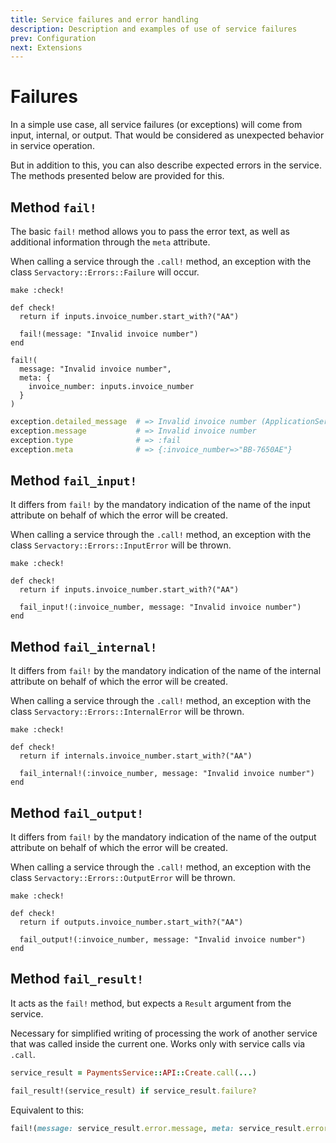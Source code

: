 ```yaml
---
title: Service failures and error handling
description: Description and examples of use of service failures
prev: Configuration
next: Extensions
---
```


# Failures

In a simple use case, all service failures (or exceptions) will come from input, internal, or output.
That would be considered as unexpected behavior in service operation.

But in addition to this, you can also describe expected errors in the service.
The methods presented below are provided for this.

## Method `fail!`

The basic `fail!` method allows you to pass the error text, as well as additional information through the `meta` attribute.

When calling a service through the `.call!` method, an exception with the class `Servactory::Errors::Failure` will occur.

```ruby{6}
make :check!

def check!
  return if inputs.invoice_number.start_with?("AA")

  fail!(message: "Invalid invoice number")
end
```

```ruby{3-5}
fail!(
  message: "Invalid invoice number",
  meta: {
    invoice_number: inputs.invoice_number
  }
)
```

```ruby
exception.detailed_message  # => Invalid invoice number (ApplicationService::Errors::Failure)
exception.message           # => Invalid invoice number
exception.type              # => :fail
exception.meta              # => {:invoice_number=>"BB-7650AE"}
```

## Method `fail_input!`

It differs from `fail!` by the mandatory indication of the name of the input attribute on behalf of which the error will be created.

When calling a service through the `.call!` method, an exception with the class `Servactory::Errors::InputError` will be thrown.

```ruby{6}
make :check!

def check!
  return if inputs.invoice_number.start_with?("AA")

  fail_input!(:invoice_number, message: "Invalid invoice number")
end
```

## Method `fail_internal!`

It differs from `fail!` by the mandatory indication of the name of the internal attribute on behalf of which the error will be created.

When calling a service through the `.call!` method, an exception with the class `Servactory::Errors::InternalError` will be thrown.

```ruby{6}
make :check!

def check!
  return if internals.invoice_number.start_with?("AA")

  fail_internal!(:invoice_number, message: "Invalid invoice number")
end
```

## Method `fail_output!`

It differs from `fail!` by the mandatory indication of the name of the output attribute on behalf of which the error will be created.

When calling a service through the `.call!` method, an exception with the class `Servactory::Errors::OutputError` will be thrown.

```ruby{6}
make :check!

def check!
  return if outputs.invoice_number.start_with?("AA")

  fail_output!(:invoice_number, message: "Invalid invoice number")
end
```

## Method `fail_result!`

It acts as the `fail!` method, but expects a `Result` argument from the service.

Necessary for simplified writing of processing the work of another service that was called inside the current one.
Works only with service calls via `.call`.

```ruby
service_result = PaymentsService::API::Create.call(...)

fail_result!(service_result) if service_result.failure?
```

Equivalent to this:

```ruby
fail!(message: service_result.error.message, meta: service_result.error.meta) if service_result.failure?
```
